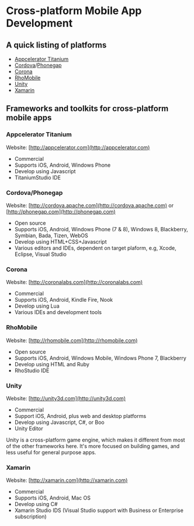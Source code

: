 # Cross-platform Mobile App Development


## A quick listing of platforms

* [Appcelerator Titanium](http://appcelerator.com)
* [Cordova](http://cordova.apache.org)/[Phonegap](http://phonegap.com)
* [Corona](http://coronalabs.com)
* [RhoMobile](http://rhomobile.com)
* [Unity](http://unity3d.com)
* [Xamarin](http://xamarin.com)


## Frameworks and toolkits for cross-platform mobile apps

### Appcelerator Titanium

Website: [http://appcelerator.com](http://appcelerator.com)

* Commercial
* Supports iOS, Android, Windows Phone
* Develop using Javascript
* TitaniumStudio IDE 

### Cordova/Phonegap

Website: [http://cordova.apache.com](http://cordova.apache.com) or [http://phonegap.com](http://phonegap.com)
* Open source
* Supports iOS, Android, Windows Phone (7 & 8), Windows 8, Blackberry, Symbian, Bada, Tizen, WebOS
* Develop using HTML+CSS+Javascript
* Various editors and IDEs, dependent on target plaform, e.g, Xcode, Eclipse, Visual Studio

### Corona

Website: [http://coronalabs.com](http://coronalabs.com)

* Commercial
* Supports iOS, Android, Kindle Fire, Nook
* Develop using Lua
* Various IDEs and development tools

### RhoMobile

Website: [http://rhomobile.com](http://rhomobile.com)

* Open source
* Supports iOS, Android, Windows Mobile, Windows Phone 7, Blackberry
* Develop using HTML and Ruby
* RhoStudio IDE

### Unity

Website: [http://unity3d.com](http://unity3d.com)

* Commercial
* Support iOS, Android, plus web and desktop platforms
* Develop using Javascript, C#, or Boo
* Unity Editor

Unity is a cross-platform game engine, which makes it different from most of the other frameworks here. It's more focused on building games, and less useful for general purpose apps.

### Xamarin

Website: [http://xamarin.com](http://xamarin.com)

* Commercial
* Supports iOS, Android, Mac OS
* Develop using C#
* Xamarin Studio IDS (Visual Studio support with Business or Enterprise subscription)
